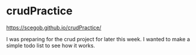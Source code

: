 # crudPractice

https://scegob.github.io/crudPractice/

I was preparing for the crud project for later this week. I wanted to make a simple todo list to see how it works.
